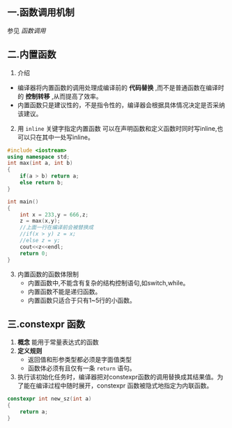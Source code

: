 ## 一.函数调用机制

参见 *函数调用* 

## 二.内置函数

1. 介绍
  +	编译器将内置函数的调用处理成编译前的 **代码替换** ,而不是普通函数在编译时的 **控制转移** ,从而提高了效率。
  +	内置函数只是建议性的，不是指令性的，编译器会根据具体情况决定是否采纳该建议。

2.	用 `inline` 关键字指定内置函数
	可以在声明函数和定义函数时同时写inline,也可以只在其中一处写inline。
```c++
#include <iostream>
using namespace std;
int max(int a, int b)
{
	if(a > b) return a;
	else return b;
}

int main()
{
	int x = 233,y = 666,z;
	z = max(x,y);
	//上面一行在编译前会被替换成
	//if(x > y) z = x;
	//else z = y;
	cout<<z<<endl;
	return 0;
}
```

3. 	内置函数的函数体限制
	+	内置函数中,不能含有复杂的结构控制语句,如switch,while。
	+	内置函数不能是递归函数。
	+	内置函数只适合于只有1~5行的小函数。

## 三.constexpr 函数
1.	**概念** 能用于常量表达式的函数
2.	**定义规则**
	+	返回值和形参类型都必须是字面值类型
	+	函数体必须有且仅有一条 `return` 语句。
3.	执行该初始化任务时，编译器把对constexpr函数的调用替换成其结果值。为了能在编译过程中随时展开，constexpr 函数被隐式地指定为内联函数。

```c++
constexpr int new_sz(int a)
{
    return a;
}
```

